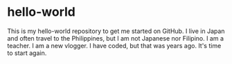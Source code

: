 # hello-world
This is my hello-world repository to get me started on GitHub. 
I live in Japan and often travel to the Philippines, but I am not Japanese nor Filipino.
I am a teacher.
I am a new vlogger.
I have coded, but that was years ago. It's time to start again.
